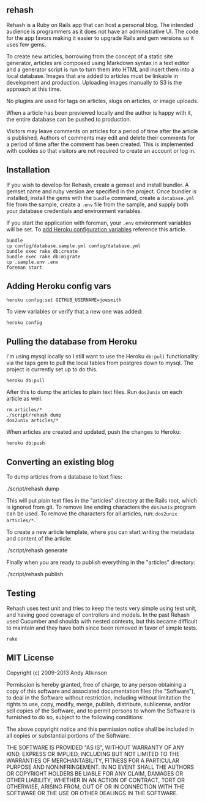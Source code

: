 rehash
-------
Rehash is a Ruby on Rails app that can host a personal blog. The intended audience is programmers as it does not have an administrative UI. The code for the app favors making it easier to upgrade Rails and gem versions so it uses few gems. 

To create new articles, borrowing from the concept of a static site generator, articles are composed using Markdown syntax in a text editor and a generator script is run to turn them into HTML and insert them into a local database. Images that are added to articles must be linkable in development and production. Uploading images manually to S3 is the approach at this time.

No plugins are used for tags on articles, slugs on articles, or image uploads.

When a article has been previewed locally and the author is happy with it, the entire database can be pushed to production. 

Visitors may leave comments on articles for a period of time after the article is published. Authors of comments may edit and delete their comments for a period of time after the comment has been created. This is implemented with cookies so that visitors are not required to create an account or log in.

Installation
------------
If you wish to develop for Rehash, create a gemset and install bundler. A gemset name and ruby version are specified in the project. Once bundler is installed, install the gems with the `bundle` command, create a `database.yml` file from the sample, create a `.env` file from the sample, and supply both your database credentials and environment variables. 

If you start the application with foreman, your `.env` environment variables will be set. To [add Heroku configuration variables](https://devcenter.heroku.com/articles/config-vars) reference this article.

    bundle
    cp config/database.sample.yml config/database.yml
    bundle exec rake db:create
    bundle exec rake db:migrate
    cp .sample.env .env 
    foreman start

Adding Heroku config vars
-------------------------

    heroku config:set GITHUB_USERNAME=joesmith

To view variables or verify that a new one was added:

    heroku config

Pulling the database from Heroku
-------------------------------
I'm using mysql locally so I still want to use the Heroku `db:pull` functionality via the taps gem to pull the local tables from postgres down to mysql. The project is currently set up to do this.

    heroku db:pull


After this to dump the articles to plain text files. Run `dos2unix` on each article as well.

    rm articles/*
    ./script/rehash dump
    dos2unix articles/*

When articles are created and updated, push the changes to Heroku:

    heroku db:push

Converting an existing blog
---------------------------
To dump articles from a database to text files:

  ./script/rehash dump

This will put plain text files in the "articles" directory at the Rails root, which is ignored from git. To remove line ending characters the `dos2unix` program can be used. To remove the characters for all articles, run: `dos2unix articles/*`.

To create a new article template, where you can start writing the metadata and content of the article:

  ./script/rehash generate

Finally when you are ready to publish everything in the "articles" directory:

  ./script/rehash publish


Testing
-----------

Rehash uses test unit and tries to keep the tests very simple using test unit, and having good coverage of controllers and models. In the past Rehash used Cucumber and shoulda with nested contexts, but this became difficult to maintain and they have both since been removed in favor of simple tests.

    rake

MIT License
-----------

Copyright (c) 2009-2013 Andy Atkinson

Permission is hereby granted, free of charge, to any person
obtaining a copy of this software and associated documentation
files (the "Software"), to deal in the Software without
restriction, including without limitation the rights to use,
copy, modify, merge, publish, distribute, sublicense, and/or sell
copies of the Software, and to permit persons to whom the
Software is furnished to do so, subject to the following
conditions:

The above copyright notice and this permission notice shall be
included in all copies or substantial portions of the Software.

THE SOFTWARE IS PROVIDED "AS IS", WITHOUT WARRANTY OF ANY KIND,
EXPRESS OR IMPLIED, INCLUDING BUT NOT LIMITED TO THE WARRANTIES
OF MERCHANTABILITY, FITNESS FOR A PARTICULAR PURPOSE AND
NONINFRINGEMENT. IN NO EVENT SHALL THE AUTHORS OR COPYRIGHT
HOLDERS BE LIABLE FOR ANY CLAIM, DAMAGES OR OTHER LIABILITY,
WHETHER IN AN ACTION OF CONTRACT, TORT OR OTHERWISE, ARISING
FROM, OUT OF OR IN CONNECTION WITH THE SOFTWARE OR THE USE OR
OTHER DEALINGS IN THE SOFTWARE.
